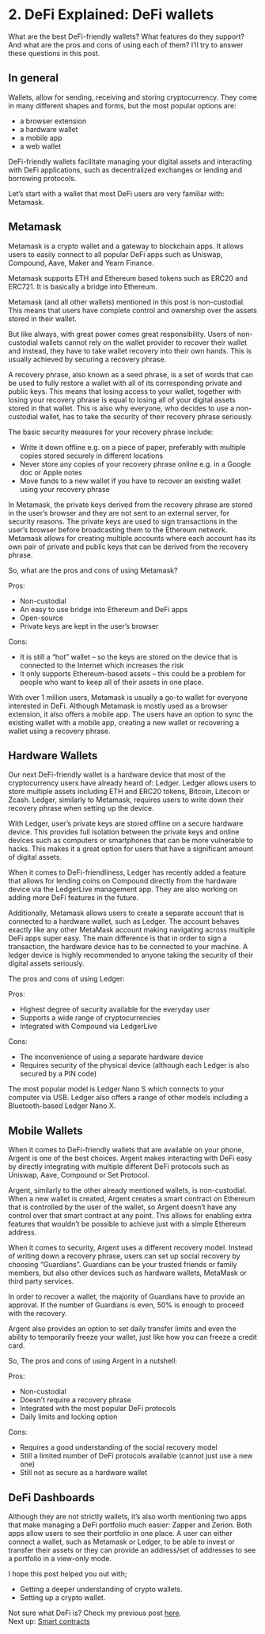 # 2. DeFi Explained: DeFi wallets

What are the best DeFi-friendly wallets? What features do they support? And what are the pros and cons of using each of them? I’ll try to answer these questions in this post.

## In general

Wallets, allow for sending, receiving and storing cryptocurrency. They come in many different shapes and forms, but the most popular options are:

- a browser extension
- a hardware wallet
- a mobile app
- a web wallet

DeFi-friendly wallets facilitate managing your digital assets and interacting with DeFi applications, such as decentralized exchanges or lending and borrowing protocols.

Let’s start with a wallet that most DeFi users are very familiar with: Metamask.

## Metamask

Metamask is a crypto wallet and a gateway to blockchain apps. It allows users to easily connect to all popular DeFi apps such as Uniswap, Compound, Aave, Maker and Yearn Finance.

Metamask supports ETH and Ethereum based tokens such as ERC20 and ERC721. It is basically a bridge into Ethereum.

Metamask (and all other wallets) mentioned in this post is non-custodial. This means that users have complete control and ownership over the assets stored in their wallet.

But like always, with great power comes great responsibility. Users of non-custodial wallets cannot rely on the wallet provider to recover their wallet and instead, they have to take wallet recovery into their own hands. This is usually achieved by securing a recovery phrase.

A recovery phrase, also known as a seed phrase, is a set of words that can be used to fully restore a wallet with all of its corresponding private and public keys. This means that losing access to your wallet, together with losing your recovery phrase is equal to losing all of your digital assets stored in that wallet. This is also why everyone, who decides to use a non-custodial wallet, has to take the security of their recovery phrase seriously.

The basic security measures for your recovery phrase include:

- Write it down offline e.g. on a piece of paper, preferably with multiple copies stored securely in different locations
- Never store any copies of your recovery phrase online e.g. in a Google doc or Apple notes
- Move funds to a new wallet if you have to recover an existing wallet using your recovery phrase

In Metamask, the private keys derived from the recovery phrase are stored in the user’s browser and they are not sent to an external server, for security reasons. The private keys are used to sign transactions in the user’s browser before broadcasting them to the Ethereum network. Metamask allows for creating multiple accounts where each account has its own pair of private and public keys that can be derived from the recovery phrase.

So, what are the pros and cons of using Metamask?

Pros:

- Non-custodial
- An easy to use bridge into Ethereum and DeFi apps
- Open-source
- Private keys are kept in the user’s browser

Cons:

- It is still a “hot” wallet – so the keys are stored on the device that is connected to the Internet which increases the risk
- It only supports Ethereum-based assets – this could be a problem for people who want to keep all of their assets in one place.

With over 1 million users, Metamask is usually a go-to wallet for everyone interested in DeFi. Although Metamask is mostly used as a browser extension, it also offers a mobile app. The users have an option to sync the existing wallet with a mobile app, creating a new wallet or recovering a wallet using a recovery phrase.

## Hardware Wallets

Our next DeFi-friendly wallet is a hardware device that most of the cryptocurrency users have already heard of: Ledger. Ledger allows users to store multiple assets including ETH and ERC20 tokens, Bitcoin, Litecoin or Zcash. Ledger, similarly to Metamask, requires users to write down their recovery phrase when setting up the device.

With Ledger, user’s private keys are stored offline on a secure hardware device. This provides full isolation between the private keys and online devices such as computers or smartphones that can be more vulnerable to hacks. This makes it a great option for users that have a significant amount of digital assets.

When it comes to DeFi-friendliness, Ledger has recently added a feature that allows for lending coins on Compound directly from the hardware device via the LedgerLive management app. They are also working on adding more DeFi features in the future.

Additionally, Metamask allows users to create a separate account that is connected to a hardware wallet, such as Ledger. The account behaves exactly like any other MetaMask account making navigating across multiple DeFi apps super easy. The main difference is that in order to sign a transaction, the hardware device has to be connected to your machine. A ledger device is highly recommended to anyone taking the security of their digital assets seriously.

The pros and cons of using Ledger:

Pros:

- Highest degree of security available for the everyday user
- Supports a wide range of cryptocurrencies
- Integrated with Compound via LedgerLive

Cons:

- The inconvenience of using a separate hardware device
- Requires security of the physical device (although each Ledger is also secured by a PIN code)

The most popular model is Ledger Nano S which connects to your computer via USB. Ledger also offers a range of other models including a Bluetooth-based Ledger Nano X.

## Mobile Wallets

When it comes to DeFi-friendly wallets that are available on your phone, Argent is one of the best choices. Argent makes interacting with DeFi easy by directly integrating with multiple different DeFi protocols such as Uniswap, Aave, Compound or Set Protocol.

Argent, similarly to the other already mentioned wallets, is non-custodial. When a new wallet is created, Argent creates a smart contract on Ethereum that is controlled by the user of the wallet, so Argent doesn’t have any control over that smart contract at any point. This allows for enabling extra features that wouldn’t be possible to achieve just with a simple Ethereum address.

When it comes to security, Argent uses a different recovery model. Instead of writing down a recovery phrase, users can set up social recovery by choosing “Guardians”. Guardians can be your trusted friends or family members, but also other devices such as hardware wallets, MetaMask or third party services.

In order to recover a wallet, the majority of Guardians have to provide an approval. If the number of Guardians is even, 50% is enough to proceed with the recovery.

Argent also provides an option to set daily transfer limits and even the ability to temporarily freeze your wallet, just like how you can freeze a credit card.

So, The pros and cons of using Argent in a nutshell:

Pros:

- Non-custodial
- Doesn’t require a recovery phrase
- Integrated with the most popular DeFi protocols
- Daily limits and locking option

Cons:

- Requires a good understanding of the social recovery model
- Still a limited number of DeFi protocols available (cannot just use a new one)
- Still not as secure as a hardware wallet

## DeFi Dashboards

Although they are not strictly wallets, it’s also worth mentioning two apps that make managing a DeFi portfolio much easier: Zapper and Zerion. Both apps allow users to see their portfolio in one place. A user can either connect a wallet, such as Metamask or Ledger, to be able to invest or transfer their assets or they can provide an address/set of addresses to see a portfolio in a view-only mode.

I hope this post helped you out with;

- Getting a deeper understanding of crypto wallets.
- Setting up a crypto wallet.

Not sure what DeFi is? Check my previous post [here](https://www.reddit.com/r/CryptoCurrency/comments/mctn4r/defi_explained_what_is_defi/).  
Next up: [Smart contracts](https://www.reddit.com/r/CryptoCurrency/comments/me9p7h/defi_explained_smart_contracts/)
